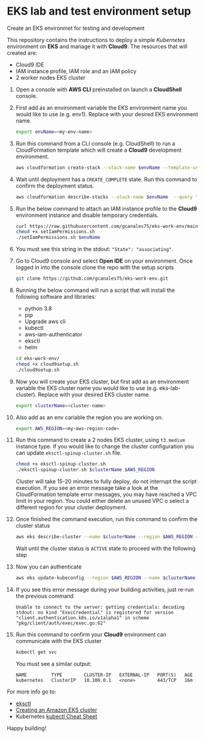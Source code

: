 # EKS lab and test environment setup

Create an EKS environmet for testing and development

This repository contains the instructions to deploy a simple *Kubernetes* environment on **EKS** and manage it with **Cloud9**. The resources that will created are:

- Cloud9 IDE
- IAM instance profile, IAM role and an IAM policy
- 2 worker nodes EKS cluster

1. Open a console with **AWS CLI** preinstalled on launch a **CloudShell** console.

1. First add as an environment variable the EKS environment name you would like to use (e.g. env1). Replace with your desired EKS environment name.

    ```sh
    export envName=<my-env-name>
    ```

1. Run this command from a CLI console (e.g. CloudShell) to run a CloudFormation template which will create a **Cloud9** development environment.

    ```sh
    aws cloudformation create-stack --stack-name $envName --template-url https://ee-assets-prod-us-east-1.s3.amazonaws.com/modules/b2712516c3c24d58a606eecfb837cb1e/v1/eks-work-env.template --capabilities CAPABILITY_IAM
    ```

1. Wait until deployment has a `CREATE_COMPLETE` state. Run this command to confirm the deployment status.

    ```sh
    aws cloudformation describe-stacks --stack-name $envName  --query 'Stacks[*].StackStatus' --output text
    ```

1. Run the below command to attach an IAM instance profile to the **Cloud9** environment instance and disable temporary credentials.

    ```sh
    curl https://raw.githubusercontent.com/gcanales75/eks-work-env/main/setIamPermissions.sh > setIamPermissions.sh
    chmod +x setIamPermissions.sh
    ./setIamPermissions.sh $envName
    
    ```

1. You must see this string in the stdout: `"State": "associating"`.

1. Go to Cloud9 console and select **Open IDE** on your environment. Once logged in into the console clone the repo with the setup scripts

    ```sh
    git clone https://github.com/gcanales75/eks-work-env.git
    ```

1. Running the below command will run a script that will install the following software and libraries:

    - python 3.8
    - pip
    - Upgrade aws cli
    - kubectl
    - aws-iam-authenticator
    - eksctl
    - helm

    ```sh
    cd eks-work-env/
    chmod +x cloud9setup.sh
    ./cloud9setup.sh
    ```

1. Now you will create your EKS cluster, but first add as an environment variable the EKS cluster name you would like to use (e.g. eks-lab-cluster). Replace <cluster-name> with your desired EKS cluster name.

    ```sh
    export clusterName=<cluster-name>
    ```

1. Also add as an env cariable the region you are working on.

    ```sh
    export AWS_REGION=<my-aws-region-code>
    ```

1. Run this command to create a 2 nodes EKS cluster, using `t3.medium` instance type. If you would like to change the cluster configuration you can update `eksctl-spinup-cluster.sh` file.

    ```sh
    chmod +x eksctl-spinup-cluster.sh
    ./eksctl-spinup-cluster.sh $clusterName $AWS_REGION
    ```

    Cluster will take 15-20 minutes to fully deploy, do not interrupt the script execution. If you see an error message take a look at the CloudFormation template error messages, you may have reached a VPC limit in your region. You could either delete an unused VPC o select a different region for your cluster deployment.

1. Once finished the command execution, run this command to confirm the cluster status

    ```sh
    aws eks describe-cluster --name $clusterName --region $AWS_REGION --query 'cluster.status' --output text 
    ```

    Wait until the cluster status is `ACTIVE` state to proceed with the following step

1. Now you can authenticate

    ```sh
    aws eks update-kubeconfig --region $AWS_REGION --name $clusterName
    ````

1. If you see this error message during your building activities, just re-run the previous command

    ```
    Unable to connect to the server: getting credentials: decoding stdout: no kind "ExecCredential" is registered for version "client.authentication.k8s.io/v1alpha1" in scheme "pkg/client/auth/exec/exec.go:62"
    ```

1. Run this command to confirm your **Cloud9** environment can communicate with the EKS cluster

    ```sh
    kubectl get svc
    ```

    You must see a similar output:

    ```
    NAME         TYPE        CLUSTER-IP   EXTERNAL-IP   PORT(S)   AGE
    kubernetes   ClusterIP   10.100.0.1   <none>        443/TCP   16m
    ```

For more info go to:

- [eksctl](https://eksctl.io/)
- [Creating an Amazon EKS cluster](https://docs.aws.amazon.com/eks/latest/userguide/create-cluster.html)
- Kubernetes [kubectl Cheat Sheet](https://kubernetes.io/docs/reference/kubectl/cheatsheet/)

Happy building!